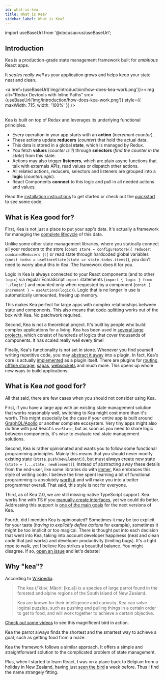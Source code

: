 ```yaml
---
id: what-is-kea
title: What is Kea?
sidebar_label: What is Kea?
---
```


import useBaseUrl from '@docusaurus/useBaseUrl';

## Introduction 

Kea is a production-grade state management framework built for *ambitious* React apps.

It *scales really well* as your application grows and helps keep your state neat and clean.

<a href={useBaseUrl('img/introduction/how-does-kea-work.png')}><img alt="Redux Devtools with Inline Paths" src={useBaseUrl('img/introduction/how-does-kea-work.png')} style={{ maxWidth: 715, width: '100%' }} /></a>
<br /><br /> 

Kea is built on top of Redux and leverages its underlying functional principles. 

* Every operation in your app starts with an **action** (*increment counter*).
* These actions update **reducers** (*counter*) that hold the actual data.
* This data is stored in a global **state**, which is managed by Redux. 
* You fetch **values** (*counter is 1*) through **selectors** (*find the counter in the state*) from this state.
* Actions may also trigger **listeners**, which are plain async functions that talk with externals APIs,
  read values or dispatch other actions.
* All related actions, reducers, selectors and listeners are grouped into a **logic** (*counterLogic*).
* React Components **connect** to this logic and pull in all needed actions and values.    

Read the [installation instructions](/docs/introduction/installation) to get started or 
check out the [quickstart](/docs/introduction/quickstart) to see some code. 

## What is Kea good for?

First, Kea is not just a place to put your app's data. It's actually a framework for managing
the [complete lifecycle](/docs/guide/advanced#lifecycles) of this data.

Unlike some other state management libraries, where you statically connect all your reducers to the
store (`const store = configureStore({ reducer: combinedReducers })`) or 
read state through hardcoded global variables (`const todos = useStoreState(state => state.todos.items)`),
you don't need to worry about this in Kea. The framework does it for you.

Logic in Kea is always connected to your React components (and to other `logic`) via regular
EcmaScript `import` statements (`import { logic } from './logic'`) and mounted only when requested 
by a component (`const { increment } = useActions(logic)`).
Logic that is no longer in use is automatically unmounted, freeing up memory.

This makes Kea perfect for large apps with complex relationships between state and components.
This also means that [code-splitting](https://webpack.js.org/guides/code-splitting/) works out of the 
box with Kea. No patchwork required.

Second, Kea is not a theoretical project. It's built by people who build complex applications for a 
living. Kea has been used in [several large projects](/), which consist of hundreds of logics that
cover thousands of components. It has scaled really well every time!

Finally, Kea's functionality is not set in stone. Whenever you find yourself writing repetitive code,
you may [abstract it away](/docs/plugins/writing-plugins) into a plugin. In fact, Kea's core 
is actually [implemented](https://github.com/keajs/kea/blob/master/src/core/index.js) as a plugin itself.
There are plugins for [routing](/docs/plugins/router), [offline storage](/docs/plugins/localstorage), 
[sagas](/docs/effects/sagas), [websockets](/docs/plugins/websockets) and much more. This opens up
whole new ways to build applications.

## What is Kea *not* good for?

All that said, there are few cases when you should not consider using Kea.

First, if you have a large app with an existing state management solution that works reasonably well,
switching to Kea might cost more than it's worth. This might especially be the case if your entire app
is built around [GraphQL/Apollo](https://www.apollographql.com/) or another complete ecosystem. 
Very tiny apps might also do fine with just React's `useState`, but as soon as you need
to share logic between components, it's wise to evaluate real state management solutions.

Second, Kea is rather opinionated and wants you to follow some functional programming principles. Mainly
this means that you should never modify existing state (`state.push(newElement)`), but must always create
new state (`state = [...state, newElement]`). Instead of abstracting away these details from the end-user,
like some libraries do with [immer](https://immerjs.github.io/immer), Kea embraces 
this style of writing code. I believe the time spent learning a bit of functional programming
is absolutely [worth it](http://www.paulgraham.com/avg.html) and will make you into a better programmer 
overall. That said, this style is not for everyone.

Third, as of Kea 2.0, we are still missing native TypeScript support. Kea works fine with TS if you
[manually create interfaces](https://github.com/keajs/kea/issues/35#issuecomment-561814506), yet
we could do better. Addressing this support is [one of the main goals](/blog/kea-2.0#typescript-support) 
for the next versions of Kea.

Fourth, did I mention Kea is opinionated? Sometimes it may be too explicit for your taste (*having
to explicitly define actions* for example), sometimes it might be too implicit or too magical. There 
is thought put into each decision that went into Kea, taking into account developer happiness (neat and 
clean code that just works) and developer productivity (limiting bugs). It's a tight rope to walk, 
yet I believe Kea strikes a beautiful balance. You might disagree. If so, 
[open an issue](https://github.com/keajs/kea/issues) and let's debate!

## Why "kea"?

According to [Wikipedia](https://en.wikipedia.org/wiki/Kea):

> The kea (/ˈkiːə/; Māori: [kɛ.a]) is a species of large parrot 
> found in the forested and alpine regions of the South Island of New Zealand.
>
> Kea are known for their intelligence and curiosity. Kea can solve logical puzzles, such as pushing 
> and pulling things in a certain order to get to food, and will work together to achieve a certain 
> objective.

[Check out some videos](https://www.youtube.com/results?search_query=kea+the+smartest+parrot) to see 
this magnificent bird in action.

Kea the parrot always finds the shortest and the smartest way to achieve a goal, such as getting food
from a maze.

Kea the framework follows a similar approach. It offers a simple and straightforward solution 
to the complicated problem of state management. 

Plus, when I started to learn React, I was on a plane back to Belgium from a holiday in New Zealand,
having just [seen the bird](https://photos.app.goo.gl/5DNXZWCKtYveeu8c9) a week before. Thus I find 
the name strangely fitting.

